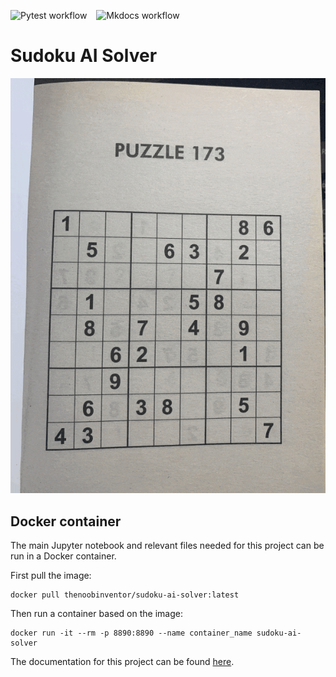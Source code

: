 ![Pytest workflow](https://github.com/TheNoobInventor/sudoku-ai-solver/actions/workflows/.github/workflows/pytest.yml/badge.svg) &ensp; ![Mkdocs workflow](https://github.com/TheNoobInventor/sudoku-ai-solver/actions/workflows/.github/workflows/docs.yml/badge.svg)
# Sudoku AI Solver

<p align='center'>
    <img src='docs/images/sudoku-ai-solver.gif'>
</p>

## Docker container

The main Jupyter notebook and relevant files needed for this project can be run in a Docker container. 

First pull the image:

```
docker pull thenoobinventor/sudoku-ai-solver:latest
```

Then run a container based on the image:

```
docker run -it --rm -p 8890:8890 --name container_name sudoku-ai-solver
```

The documentation for this project can be found [here](https://TheNoobInventor.github.io/sudoku-ai-solver/).

